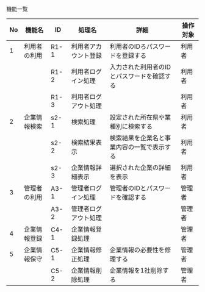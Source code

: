 機能一覧

|No|機能名|ID|処理名|詳細|操作対象
|---|---|---|---|---|---|
|1|利用者の利用|R1-1|利用者アカウント登録|利用者のIDろパスワードを登録する|利用者|
| | |R1-2|利用者ログイン処理|入力された利用者のIDとパスワードを確認する|利用者|
| | |R1-3|利用者ログアウト処理| |利用者|
|2|企業情報検索|s2-1|検索処理|設定された所在県や業種別に検索する|利用者|
| | |s2-2|検索結果表示|検索結果を企業名と事業内容の一覧で表示する|利用者|
| | |s2-3|企業情報詳細表示|選択された企業の詳細を表示|利用者|
|3|管理者の利用|A3-1|管理者ログイン処理|管理者のIDとパスワードを確認する|管理者|
| | |A3-2|管理者ログアウト処理| |管理者|
|4|企業情報登録|C4-1|企業情報登録処理| |管理者|
|5|企業情報保守|C5-1|企業情報修正処理|企業情報の必要性を修理する|管理者|
| | |C5-2|企業情報削除処理|企業情報を1社削除する|管理者|
